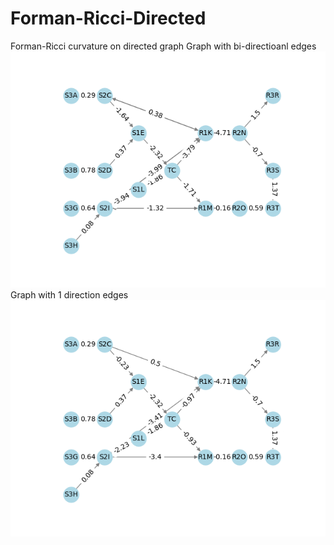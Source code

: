 # Forman-Ricci-Directed
Forman-Ricci curvature on directed graph 
Graph with bi-directioanl edges 
![Network Graph](ricci_graph_directed_1.png)
Graph with 1 direction edges
![Network Graph](ricci_graph_directed_2.png)

